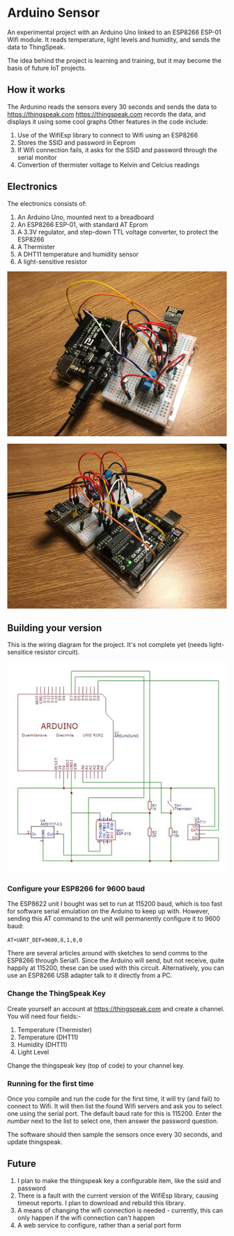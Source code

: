 # Arduino Sensor
An experimental project with an Arduino Uno linked to an ESP8266 ESP-01 Wifi module. 
It reads temperature, light levels and humidity, and sends the data to ThingSpeak.

The idea behind the project is learning and training, but it may become the basis of future IoT projects.

## How it works
The Ardunino reads the sensors every 30 seconds and sends the data to https://thingspeak.com
https://thingspeak.com records the data, and displays it using some cool graphs
Other features in the code include:
1. Use of the WifiEsp library to connect to Wifi using an ESP8266
2. Stores the SSID and password in Eeprom
3. If Wifi connection fails, it asks for the SSID and password through the serial monitor
4. Convertion of thermister voltage to Kelvin and Celcius readings

## Electronics
The electronics consists of:
1. An Arduino Uno, mounted next to a breadboard
2. An ESP8266 ESP-01, with standard AT Eprom
3. A 3.3V regulator, and step-down TTL voltage converter, to protect the ESP8266
4. A Thermister
5. A DHT11 temperature and humidity sensor
6. A light-sensitive resistor

![Picture of prototype board](https://github.com/kev1nd/ArduinoSensor/blob/master/assets/pic1.jpg)

![Another picture of prototype board](https://github.com/kev1nd/ArduinoSensor/blob/master/assets/pic2.jpg)

## Building your version
This is the wiring diagram for the project.
It's not complete yet (needs light-sensitice resistor circuit).

![Circuit Diagram](https://github.com/kev1nd/ArduinoSensor/blob/master/assets/circuit.JPG)

### Configure your ESP8266 for 9600 baud
The ESP8622 unit I bought was set to run at 115200 baud, which is too fast for software serial emulation on the Arduino to keep up with. However, sending this AT command to the unit will permanently configure it to 9600 baud:

`AT+UART_DEF=9600,8,1,0,0`

There are several articles around with sketches to send comms to the ESP8266 through Serial1. Since the Arduino will send, but not receive, quite happily at 115200, these can be used with this circuit. Alternatively, you can use an ESP8266 USB adapter talk to it directly from a PC.

### Change the ThingSpeak Key
Create yourself an account at https://thingspeak.com and create a channel. You will need four fields:-
1. Temperature (Thermister)
2. Temperature (DHT11)
3. Humidity (DHT11)
4. Light Level

Change the thingspeak key (top of code) to your channel key.

### Running for the first time
Once you compile and run the code for the first time, it will try (and fail) to connect to Wifi. It will then list the found Wifi servers and ask you to select one using the serial port. The default baud rate for this is 115200. Enter the *number* next to the list to select one, then answer the password question.

The software should then sample the sensors once every 30 seconds, and update thingspeak.

## Future
1. I plan to make the thingspeak key a configurable item, like the ssid and password
2. There is a fault with the current version of the WifiEsp library, causing timeout reports. I plan to download and rebuild this library.
3. A means of changing the wifi connection is needed - currently, this can only happen if the wifi connection can't happen
4. A web service to configure, rather than a serial port form

